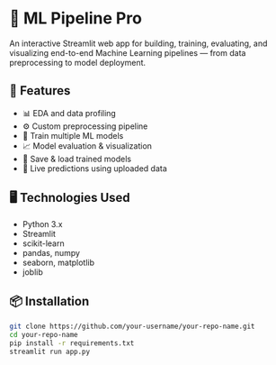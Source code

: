# 🧠 ML Pipeline Pro

An interactive Streamlit web app for building, training, evaluating, and visualizing end-to-end Machine Learning pipelines — from data preprocessing to model deployment.

## 🚀 Features
- 📊 EDA and data profiling
- ⚙️ Custom preprocessing pipeline
- 🤖 Train multiple ML models
- 📈 Model evaluation & visualization
- 💾 Save & load trained models
- 🔄 Live predictions using uploaded data

## 🖥️ Technologies Used
- Python 3.x
- Streamlit
- scikit-learn
- pandas, numpy
- seaborn, matplotlib
- joblib

## 📦 Installation

```bash
git clone https://github.com/your-username/your-repo-name.git
cd your-repo-name
pip install -r requirements.txt
streamlit run app.py
